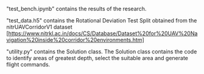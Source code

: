 "test_bench.ipynb" contains the results of the research.

"test_data.h5" contains the Rotational Deviation Test Split obtained from the nitrUAVCorridorV1 dataset [https://www.nitrkl.ac.in/docs/CS/Database/Dataset%20for%20UAV%20Navigation%20inside%20corridor%20environments.htm]

"utility.py" contains the Solution class. The Solution class contains the code to identify areas of greatest depth, select the suitable area and generate flight commands.
